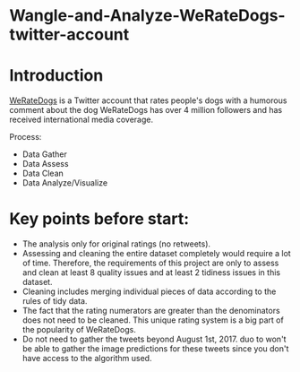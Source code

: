 # Wangle-and-Analyze-WeRateDogs-twitter-account

# Introduction
[WeRateDogs](https://twitter.com/dog_rates) is a Twitter account that rates people's dogs with a humorous comment about the dog WeRateDogs has over 4 million followers and has received international media coverage.

Process:

- Data Gather
- Data Assess
- Data Clean
- Data Analyze/Visualize

# Key points before start:
- The analysis only for original ratings (no retweets).
- Assessing and cleaning the entire dataset completely would require a lot of time. Therefore, the requirements of this project are only to assess and clean at least 8 quality issues and at least 2 tidiness issues in this dataset.
- Cleaning includes merging individual pieces of data according to the rules of tidy data.
- The fact that the rating numerators are greater than the denominators does not need to be cleaned. This unique rating system is a big part of the popularity of WeRateDogs.
- Do not need to gather the tweets beyond August 1st, 2017. duo to won't be able to gather the image predictions for these tweets since you don't have access to the algorithm used.

